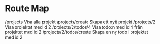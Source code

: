 # Route Map

/projects                         Visa alla projekt
/projects/create                  Skapa ett nytt projekt
/projects/2                       Visa projektet med id 2
/projects/2/todos/4               Visa todo:n med id 4 från projektet med id 2
/projects/2/todos/create          Skapa en ny todo i projektet med id 2
